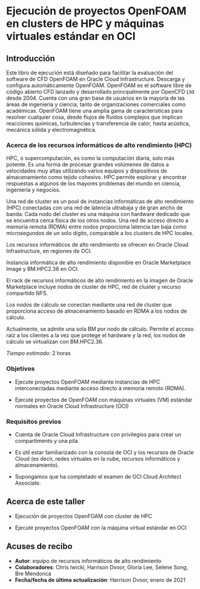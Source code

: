 # Ejecución de proyectos OpenFOAM en clusters de HPC y máquinas virtuales estándar en OCI

## Introducción

Este libro de ejecución está diseñado para facilitar la evaluación del software de CFD OpenFOAM en Oracle Cloud Infrastructure. Descarga y configura automáticamente OpenFOAM. OpenFOAM es el software libre de código abierto CFD lanzado y desarrollado principalmente por OpenCFD Ltd desde 2004. Cuenta con una gran base de usuarios en la mayoría de las áreas de ingeniería y ciencia, tanto de organizaciones comerciales como académicas. OpenFOAM tiene una amplia gama de características para resolver cualquier cosa, desde flujos de fluidos complejos que implican reacciones químicas, turbulencias y transferencia de calor, hasta acústica, mecánica sólida y electromagnética.

### Acerca de los recursos informáticos de alto rendimiento (HPC)

HPC, o supercomputación, es como la computación diaria, solo más potente. Es una forma de procesar grandes volúmenes de datos a velocidades muy altas utilizando varios equipos y dispositivos de almacenamiento como tejido cohesivo. HPC permite explorar y encontrar respuestas a algunos de los mayores problemas del mundo en ciencia, ingeniería y negocios.

Una red de cluster es un pool de instancias informáticas de alto rendimiento (HPC) conectadas con una red de latencia ultrabaja y de gran ancho de banda. Cada nodo del cluster es una máquina con hardware dedicado que se encuentra cerca física de los otros nodos. Una red de acceso directo a memoria remota (RDMA) entre nodos proporciona latencia tan baja como microsegundos de un solo dígito, comparable a los clusters de HPC locales.

Los recursos informáticos de alto rendimiento se ofrecen en Oracle Cloud Infrastructure, en regiones de OCI.

Instancia informática de alto rendimiento disponible en Oracle Marketplace Image y BM.HPC2.36 en OCI.

El rack de recursos informáticos de alto rendimiento en la imagen de Oracle Marketplace incluye nodos de cluster de HPC, red de cluster y recurso compartido NFS.

Los nodos de cálculo se conectan mediante una red de cluster que proporciona acceso de almacenamiento basado en RDMA a los nodos de cálculo.

Actualmente, se admite una sola BM por nodo de cálculo. Permite el acceso raíz a los clientes a la vez que protege el hardware y la red, los nodos de cálculo se virtualizan con BM.HPC2.36.

_Tiempo estimado_: 2 horas

### Objetivos

*   Ejecute proyectos OpenFOAM mediante instancias de HPC interconectadas mediante acceso directo a memoria remoto (RDMA).
    
*   Ejecute proyectos de OpenFOAM con máquinas virtuales (VM) estándar normales en Oracle Cloud Infrastructure (OCI)
    

### Requisitos previos

*   Cuenta de Oracle Cloud Infrastructure con privilegios para crear un compartimento y una pila.
    
*   Es útil estar familiarizado con la consola de OCI y los recursos de Oracle Cloud (es decir, redes virtuales en la nube, recursos informáticos y almacenamiento).
    
*   Supongamos que ha completado el examen de OCI Cloud Architect Associate.
    

## Acerca de este taller

*   Ejecución de proyectos OpenFOAM con cluster de HPC
    
*   Ejecute proyectos OpenFOAM con la máquina virtual estándar en OCI
    

## Acuses de recibo

*   **Autor**: equipo de recursos informáticos de alto rendimiento
*   **Colaboradores**: Chris Iwicki, Harrison Dvoor, Gloria Lee, Selene Song, Bre Mendonca
*   **Fecha/fecha de última actualización**: Harrison Dvoor, enero de 2021